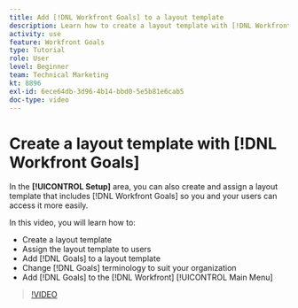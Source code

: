 ```yaml
---
title: Add [!DNL Workfront Goals] to a layout template
description: Learn how to create a layout template with [!DNL Workfront Goals], assign the layout template to users, and change [!DNL Goals] terminology to suit your organization.
activity: use
feature: Workfront Goals
type: Tutorial
role: User
level: Beginner
team: Technical Marketing
kt: 8896
exl-id: 6ece64db-3d96-4b14-bbd0-5e5b81e6cab5
doc-type: video
---
```

# Create a layout template with [!DNL Workfront Goals]

In the **[!UICONTROL Setup]** area, you can also create and assign a layout template that includes [!DNL Workfront Goals] so you and your users can access it more easily.

In this video, you will learn how to:

* Create a layout template
* Assign the layout template to users
* Add [!DNL Goals] to a layout template
* Change [!DNL Goals] terminology to suit your organization
* Add [!DNL Goals] to the [!DNL Workfront] [!UICONTROL Main Menu]

>[!VIDEO](https://video.tv.adobe.com/v/335190/?quality=12&learn=on)

<!--
Learn more graphic
-->

